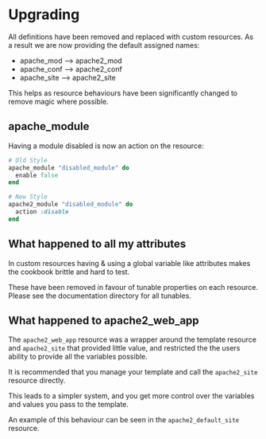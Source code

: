 # Upgrading

All definitions have been removed and replaced with custom resources.
As a result we are now providing the default assigned names:

- apache_mod --> apache2_mod
- apache_conf --> apache2_conf
- apache_site --> apache2_site

This helps as resource behaviours have been significantly changed to remove magic where possible.

## apache_module

Having a module disabled is now an action on the resource:

```ruby
# Old Style
apache_module "disabled_module" do
  enable false
end
```

```ruby
# New Style
apache2_module "disabled_module" do
  action :disable
end
```

## What happened to all my attributes

In custom resources having & using a global variable like attributes makes the cookbook brittle and hard to test.

These have been removed in favour of tunable properties on each resource. Please see the documentation directory for all tunables.

## What happened to apache2_web_app

The `apache2_web_app` resource was a wrapper around the template resource and `apache2_site` that provided little value, and restricted the the users ability to provide all the variables possible.

It is recommended that you manage your template and call the `apache2_site` resource directly.

This leads to a simpler system, and you get more control over the variables and values you pass to the template.

An example of this behaviour can be seen in the `apache2_default_site` resource.
